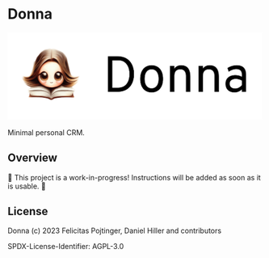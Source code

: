 # Donna

![Logo](./docs/logo-readme.png)

Minimal personal CRM.

## Overview

🚧 This project is a work-in-progress! Instructions will be added as soon as it is usable. 🚧

## License

Donna (c) 2023 Felicitas Pojtinger, Daniel Hiller and contributors

SPDX-License-Identifier: AGPL-3.0
